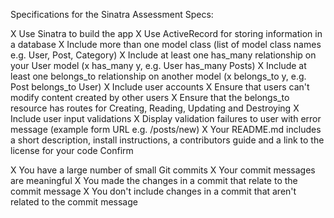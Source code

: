 Specifications for the Sinatra Assessment
Specs:

X Use Sinatra to build the app
X Use ActiveRecord for storing information in a database
X Include more than one model class (list of model class names e.g. User, Post, Category)
X Include at least one has_many relationship on your User model (x has_many y, e.g. User has_many Posts)
X Include at least one belongs_to relationship on another model (x belongs_to y, e.g. Post belongs_to User)
X Include user accounts
X Ensure that users can't modify content created by other users
X Ensure that the belongs_to resource has routes for Creating, Reading, Updating and Destroying
X Include user input validations
X Display validation failures to user with error message (example form URL e.g. /posts/new)
X Your README.md includes a short description, install instructions, a contributors guide and a link to the license for your code
Confirm

X You have a large number of small Git commits
X Your commit messages are meaningful
X You made the changes in a commit that relate to the commit message
X You don't include changes in a commit that aren't related to the commit message

